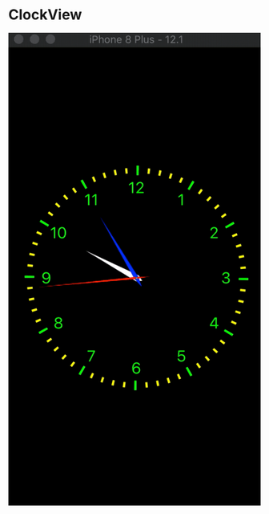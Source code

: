 # ClockView

![img](https://github.com/StarRiverr/ClockView/blob/master/%E6%9C%AA%E5%91%BD%E5%90%8D.2019-12-02%2010_10_43.gif)
